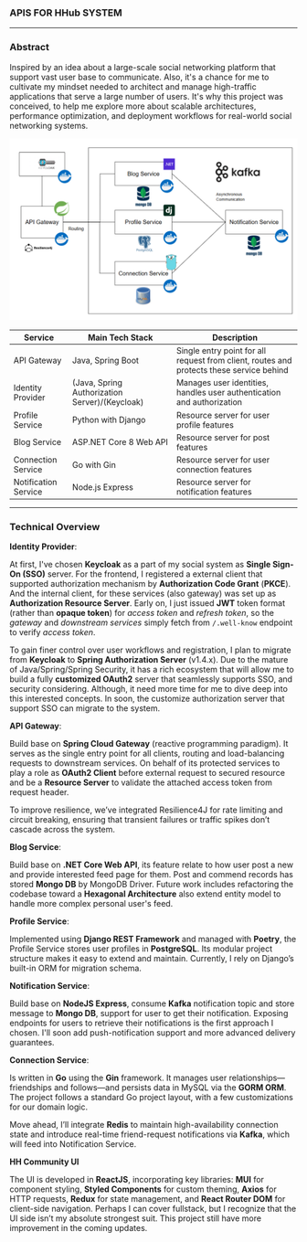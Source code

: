 <h3>APIS FOR HHub SYSTEM</h3>

---

<h3>Abstract </h3>

Inspired by an idea about a large-scale social networking platform that support vast user base to communicate. Also, it's a chance for me to cultivate my mindset needed to architect and manage high-traffic applications that serve a large number of users. It's why this project was conceived, to help me explore more about scalable architectures, performance optimization, and deployment workflows for real-world social networking systems.

<div align="center" >
<img src="./docs/asserts/architect01.png" style="max-height:400px">
</div>

| Service              | Main Tech Stack                   | Description                                                                              |
| -------------------- | --------------------------------- | ---------------------------------------------------------------------------------------- |
| API Gateway          | Java, Spring Boot                 | Single entry point for all request from client, routes and protects these service behind |
| Identity Provider    | (Java, Spring Authorization Server)/(Keycloak) | Manages user identities, handles user authentication and authorization                   |
| Profile Service      | Python with Django                | Resource server for user profile features                                                |
| Blog Service         | ASP.NET Core 8 Web API            | Resource server for post features                                                        |
| Connection Service   | Go with Gin                       | Resource server for user connection features                                             |
| Notification Service | Node.js Express                   | Resource server for notification features                                                |

----


<h3>Technical Overview</h3>


**Identity Provider**: 

At first, I've chosen **Keycloak** as a part of my social system  as **Single Sign-On (SSO)** server. For the frontend, I registered a external client that supported authorization mechanism by **Authorization Code Grant** (**PKCE**). And the internal client, for these services (also gateway) was set up as **Authorization Resource Server**. Early on, I just issued **JWT** token format (rather than **opaque token**) for *access token* and *refresh token*, so the *gateway* and *downstream services* simply fetch from `/.well-know` endpoint to verify *access token*.

To gain finer control over user workflows and registration, I  plan to migrate from **Keycloak** to **Spring Authorization Server** (v1.4.x). Due to the mature of Java/Spring/Spring Security, it has a rich ecosystem that will allow me to build a fully **customized OAuth2** server that seamlessly supports SSO, and security considering. Although, it need more time for me to dive deep into this interested concepts. In soon, the customize authorization server that support SSO can migrate to the system.


**API Gateway**:

Build base on **Spring Cloud Gateway** (reactive programming paradigm). It serves as the single entry point for all clients, routing and load-balancing requests to downstream services. On behalf of its protected services to play a role as **OAuth2 Client** before external request to secured resource and be a **Resource Server** to validate the attached access token from request header.

To improve resilience, we’ve integrated Resilience4J for rate limiting and circuit breaking, ensuring that transient failures or traffic spikes don’t cascade across the system.


**Blog Service**:

Build base on **.NET Core Web API**, its feature relate to how user post a new and provide interested feed page for them. Post and commend records has stored **Mongo DB** by MongoDB Driver. Future work includes refactoring the codebase toward a **Hexagonal Architecture** also extend entity model to handle more complex personal user's feed.


**Profile Service**:

Implemented using **Django REST Framework** and managed with **Poetry**, the Profile Service stores user profiles in **PostgreSQL**. Its modular project structure makes it easy to extend and maintain. Currently, I rely on Django’s built-in ORM for migration schema.


**Notification Service**:

Build base on **NodeJS Express**, consume **Kafka** notification topic and store message to **Mongo DB**, support for user to get their notification. Exposing endpoints for users to retrieve their notifications is the first approach I chosen. I'll soon add push-notification support and more advanced delivery guarantees.


**Connection Service**:

Is written in **Go** using the **Gin** framework. It manages user relationships—friendships and follows—and persists data in MySQL via the **GORM ORM**. The project follows a standard Go project layout, with a few customizations for our domain logic.

Move ahead, I’ll integrate **Redis** to maintain high-availability connection state and introduce real-time friend-request notifications via **Kafka**, which will feed into Notification Service.


**HH Community UI**

The UI is developed in **ReactJS**, incorporating key libraries: **MUI** for component styling, **Styled Components** for custom theming, **Axios** for HTTP requests, **Redux** for state management, and **React Router DOM** for client-side navigation. Perhaps I can cover fullstack, but I recognize that the UI side isn’t my absolute strongest suit. This project still have more improvement in the coming updates.










